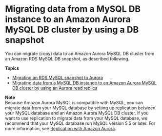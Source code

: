 # Migrating data from a MySQL DB instance to an Amazon Aurora MySQL DB cluster by using a DB snapshot<a name="AuroraMySQL.Migrating.RDSMySQL"></a>

You can migrate \(copy\) data to an Amazon Aurora MySQL DB cluster from an Amazon RDS MySQL DB snapshot, as described following\.

**Topics**
+ [Migrating an RDS MySQL snapshot to Aurora](AuroraMySQL.Migrating.RDSMySQL.Import.md)
+ [Migrating data from a MySQL DB instance to an Amazon Aurora MySQL DB cluster by using an Aurora read replica](AuroraMySQL.Migrating.RDSMySQL.Replica.md)

**Note**  
Because Amazon Aurora MySQL is compatible with MySQL, you can migrate data from your MySQL database by setting up replication between your MySQL database and an Amazon Aurora MySQL DB cluster\. If you want to use replication to migrate data from your MySQL database, we recommend that your MySQL database run MySQL version 5\.5 or later\. For more information, see [Replication with Amazon Aurora](Aurora.Replication.md)\.